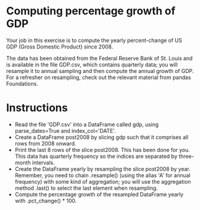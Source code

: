 # Computing percentage growth of GDP
Your job in this exercise is to compute the yearly percent-change of US GDP (Gross Domestic Product) since 2008.

The data has been obtained from the Federal Reserve Bank of St. Louis and is available in the file GDP.csv, which contains quarterly data; you will resample it to annual sampling and then compute the annual growth of GDP. For a refresher on resampling, check out the relevant material from pandas Foundations.

# Instructions
- Read the file 'GDP.csv' into a DataFrame called gdp, using parse_dates=True and index_col='DATE'.
- Create a DataFrame post2008 by slicing gdp such that it comprises all rows from 2008 onward.
- Print the last 8 rows of the slice post2008. This has been done for you. This data has quarterly frequency so the indices are separated by three-month intervals.
- Create the DataFrame yearly by resampling the slice post2008 by year. Remember, you need to chain .resample() (using the alias 'A' for annual frequency) with some kind of aggregation; you will use the aggregation method .last() to select the last element when resampling.
- Compute the percentage growth of the resampled DataFrame yearly with .pct_change() * 100.
